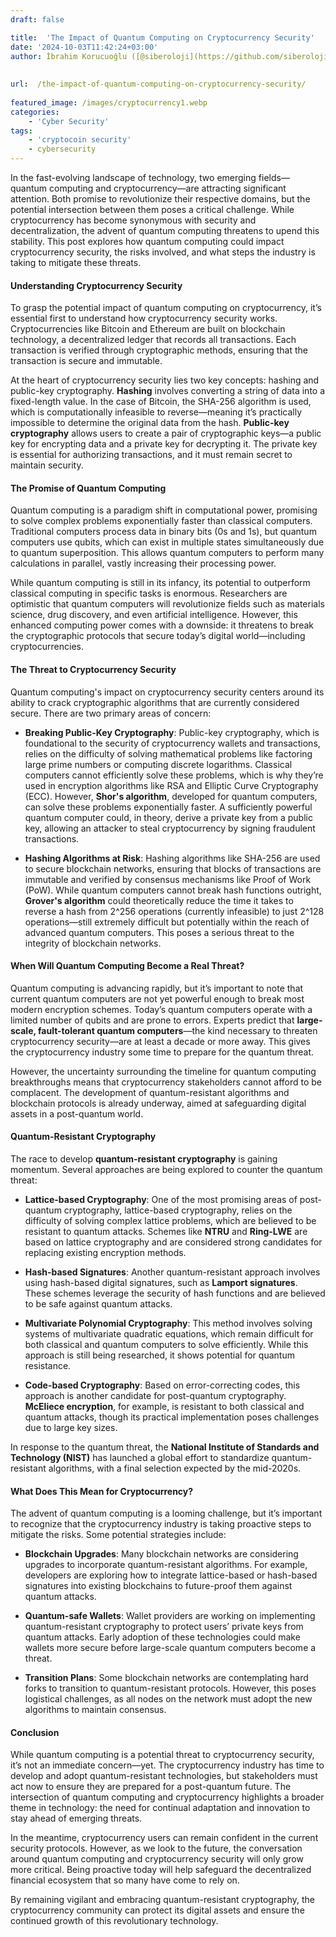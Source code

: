 ```yaml
---
draft: false

title:  'The Impact of Quantum Computing on Cryptocurrency Security'
date: '2024-10-03T11:42:24+03:00'
author: İbrahim Korucuoğlu ([@siberoloji](https://github.com/siberoloji))
 
 
url:  /the-impact-of-quantum-computing-on-cryptocurrency-security/
 
featured_image: /images/cryptocurrency1.webp
categories:
    - 'Cyber Security'
tags:
    - 'cryptocoin security'
    - cybersecurity
---
```



In the fast-evolving landscape of technology, two emerging fields—quantum computing and cryptocurrency—are attracting significant attention. Both promise to revolutionize their respective domains, but the potential intersection between them poses a critical challenge. While cryptocurrency has become synonymous with security and decentralization, the advent of quantum computing threatens to upend this stability. This post explores how quantum computing could impact cryptocurrency security, the risks involved, and what steps the industry is taking to mitigate these threats.


#### Understanding Cryptocurrency Security



To grasp the potential impact of quantum computing on cryptocurrency, it’s essential first to understand how cryptocurrency security works. Cryptocurrencies like Bitcoin and Ethereum are built on blockchain technology, a decentralized ledger that records all transactions. Each transaction is verified through cryptographic methods, ensuring that the transaction is secure and immutable.



At the heart of cryptocurrency security lies two key concepts: hashing and public-key cryptography. **Hashing** involves converting a string of data into a fixed-length value. In the case of Bitcoin, the SHA-256 algorithm is used, which is computationally infeasible to reverse—meaning it’s practically impossible to determine the original data from the hash. **Public-key cryptography** allows users to create a pair of cryptographic keys—a public key for encrypting data and a private key for decrypting it. The private key is essential for authorizing transactions, and it must remain secret to maintain security.


#### The Promise of Quantum Computing



Quantum computing is a paradigm shift in computational power, promising to solve complex problems exponentially faster than classical computers. Traditional computers process data in binary bits (0s and 1s), but quantum computers use qubits, which can exist in multiple states simultaneously due to quantum superposition. This allows quantum computers to perform many calculations in parallel, vastly increasing their processing power.



While quantum computing is still in its infancy, its potential to outperform classical computing in specific tasks is enormous. Researchers are optimistic that quantum computers will revolutionize fields such as materials science, drug discovery, and even artificial intelligence. However, this enhanced computing power comes with a downside: it threatens to break the cryptographic protocols that secure today’s digital world—including cryptocurrencies.


#### The Threat to Cryptocurrency Security



Quantum computing's impact on cryptocurrency security centers around its ability to crack cryptographic algorithms that are currently considered secure. There are two primary areas of concern:


* **Breaking Public-Key Cryptography**: Public-key cryptography, which is foundational to the security of cryptocurrency wallets and transactions, relies on the difficulty of solving mathematical problems like factoring large prime numbers or computing discrete logarithms. Classical computers cannot efficiently solve these problems, which is why they’re used in encryption algorithms like RSA and Elliptic Curve Cryptography (ECC). However, **Shor's algorithm**, developed for quantum computers, can solve these problems exponentially faster. A sufficiently powerful quantum computer could, in theory, derive a private key from a public key, allowing an attacker to steal cryptocurrency by signing fraudulent transactions.

* **Hashing Algorithms at Risk**: Hashing algorithms like SHA-256 are used to secure blockchain networks, ensuring that blocks of transactions are immutable and verified by consensus mechanisms like Proof of Work (PoW). While quantum computers cannot break hash functions outright, **Grover's algorithm** could theoretically reduce the time it takes to reverse a hash from 2^256 operations (currently infeasible) to just 2^128 operations—still extremely difficult but potentially within the reach of advanced quantum computers. This poses a serious threat to the integrity of blockchain networks.



#### When Will Quantum Computing Become a Real Threat?



Quantum computing is advancing rapidly, but it’s important to note that current quantum computers are not yet powerful enough to break most modern encryption schemes. Today’s quantum computers operate with a limited number of qubits and are prone to errors. Experts predict that **large-scale, fault-tolerant quantum computers**—the kind necessary to threaten cryptocurrency security—are at least a decade or more away. This gives the cryptocurrency industry some time to prepare for the quantum threat.



However, the uncertainty surrounding the timeline for quantum computing breakthroughs means that cryptocurrency stakeholders cannot afford to be complacent. The development of quantum-resistant algorithms and blockchain protocols is already underway, aimed at safeguarding digital assets in a post-quantum world.


#### Quantum-Resistant Cryptography



The race to develop **quantum-resistant cryptography** is gaining momentum. Several approaches are being explored to counter the quantum threat:


* **Lattice-based Cryptography**: One of the most promising areas of post-quantum cryptography, lattice-based cryptography, relies on the difficulty of solving complex lattice problems, which are believed to be resistant to quantum attacks. Schemes like **NTRU** and **Ring-LWE** are based on lattice cryptography and are considered strong candidates for replacing existing encryption methods.

* **Hash-based Signatures**: Another quantum-resistant approach involves using hash-based digital signatures, such as **Lamport signatures**. These schemes leverage the security of hash functions and are believed to be safe against quantum attacks.

* **Multivariate Polynomial Cryptography**: This method involves solving systems of multivariate quadratic equations, which remain difficult for both classical and quantum computers to solve efficiently. While this approach is still being researched, it shows potential for quantum resistance.

* **Code-based Cryptography**: Based on error-correcting codes, this approach is another candidate for post-quantum cryptography. **McEliece encryption**, for example, is resistant to both classical and quantum attacks, though its practical implementation poses challenges due to large key sizes.




In response to the quantum threat, the **National Institute of Standards and Technology (NIST)** has launched a global effort to standardize quantum-resistant algorithms, with a final selection expected by the mid-2020s.


#### What Does This Mean for Cryptocurrency?



The advent of quantum computing is a looming challenge, but it’s important to recognize that the cryptocurrency industry is taking proactive steps to mitigate the risks. Some potential strategies include:


* **Blockchain Upgrades**: Many blockchain networks are considering upgrades to incorporate quantum-resistant algorithms. For example, developers are exploring how to integrate lattice-based or hash-based signatures into existing blockchains to future-proof them against quantum attacks.

* **Quantum-safe Wallets**: Wallet providers are working on implementing quantum-resistant cryptography to protect users’ private keys from quantum attacks. Early adoption of these technologies could make wallets more secure before large-scale quantum computers become a threat.

* **Transition Plans**: Some blockchain networks are contemplating hard forks to transition to quantum-resistant protocols. However, this poses logistical challenges, as all nodes on the network must adopt the new algorithms to maintain consensus.



#### Conclusion



While quantum computing is a potential threat to cryptocurrency security, it’s not an immediate concern—yet. The cryptocurrency industry has time to develop and adopt quantum-resistant technologies, but stakeholders must act now to ensure they are prepared for a post-quantum future. The intersection of quantum computing and cryptocurrency highlights a broader theme in technology: the need for continual adaptation and innovation to stay ahead of emerging threats.



In the meantime, cryptocurrency users can remain confident in the current security protocols. However, as we look to the future, the conversation around quantum computing and cryptocurrency security will only grow more critical. Being proactive today will help safeguard the decentralized financial ecosystem that so many have come to rely on.



By remaining vigilant and embracing quantum-resistant cryptography, the cryptocurrency community can protect its digital assets and ensure the continued growth of this revolutionary technology.
